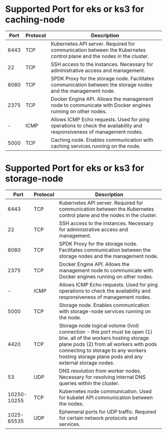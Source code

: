# Supported Port for eks or ks3 for caching-node

|  Port          |   Protocol    | Description 
| -------------- | ------------- | -------------
| 6443           | TCP           | Kubernetes API server. Required for communication between the Kubernetes control plane and the nodes in the cluster.
| 22             | TCP           | SSH access to the instances. Necessary for administrative access and management.
| 8080           | TCP           | SPDK Proxy for the storage node. Facilitates communication between the storage nodes and the management node.
| 2375           | TCP           | Docker Engine API. Allows the management node to communicate with Docker engines running on other nodes.
|  -             | ICMP          | Allows ICMP Echo requests. Used for ping operations to check the availability and responsiveness of management nodes.
|  5000          | TCP           | Caching node. Enables communication with caching services running on the node.


# Supported Port for eks or ks3 for storage-node

|  Port          |   Protocol    | Description 
| -------------- | ------------- | -------------
| 6443           | TCP           | Kubernetes API server. Required for communication between the Kubernetes control plane and the nodes in the cluster.
| 22             | TCP           | SSH access to the instances. Necessary for administrative access and management.
| 8080           | TCP           | SPDK Proxy for the storage node. Facilitates communication between the storage nodes and the management node.
| 2375           | TCP           | Docker Engine API. Allows the management node to communicate with Docker engines running on other nodes.
|  -             | ICMP          | Allows ICMP Echo requests. Used for ping operations to check the availability and responsiveness of management nodes.
|  5000          | TCP           | Storage node. Enables communication with storage-node services running on the node.
|  4420          | TCP           | Storage node logical volume (lvol) connection - this port must be open (1) btw. all of the workers hosting storage plane pods (2) from all workers with pods connecting to storage to any workers hosting storage plane pods and any external storage nodes.
|  53            | UDP           | DNS resolution from worker nodes. Necessary for resolving internal DNS queries within the cluster.
|  10250-10255   | TCP           | Kubernetes node communication. Used for kubelet API communication between the nodes.
|  1025-65535	 | UDP           | Ephemeral ports for UDP traffic. Required for certain network protocols and services.
